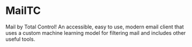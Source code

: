 # MailTC
Mail by Total Control! An accessible, easy to use, modern email client that uses a custom machine learning model for filtering mail and includes other useful tools.
